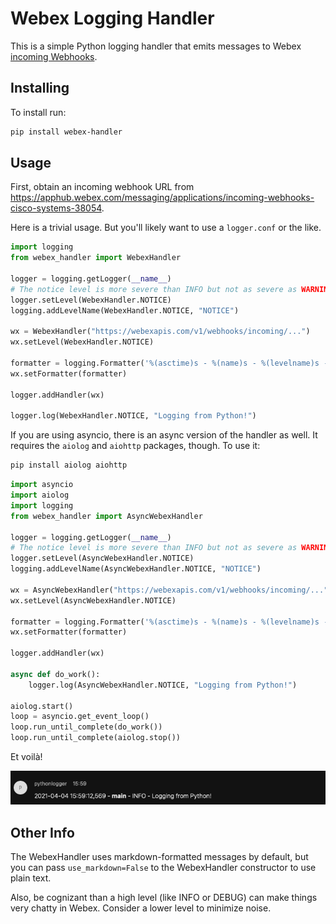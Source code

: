 # Webex Logging Handler

This is a simple Python logging handler that emits messages to Webex [incoming Webhooks](https://apphub.webex.com/messaging/applications/incoming-webhooks-cisco-systems-38054).

## Installing

To install run:

```bash
pip install webex-handler
```

## Usage

First, obtain an incoming webhook URL from <https://apphub.webex.com/messaging/applications/incoming-webhooks-cisco-systems-38054>.

Here is a trivial usage.  But you'll likely want to use a `logger.conf` or the like.

```python
import logging
from webex_handler import WebexHandler

logger = logging.getLogger(__name__)
# The notice level is more severe than INFO but not as severe as WARNING.
logger.setLevel(WebexHandler.NOTICE)
logging.addLevelName(WebexHandler.NOTICE, "NOTICE")

wx = WebexHandler("https://webexapis.com/v1/webhooks/incoming/...")
wx.setLevel(WebexHandler.NOTICE)

formatter = logging.Formatter('%(asctime)s - %(name)s - %(levelname)s - %(message)s')
wx.setFormatter(formatter)

logger.addHandler(wx)

logger.log(WebexHandler.NOTICE, "Logging from Python!")
```

If you are using asyncio, there is an async version of the handler as well.  It requires the `aiolog` and `aiohttp` packages, though.  To use it:

```bash
pip install aiolog aiohttp
```

```python
import asyncio
import aiolog
import logging
from webex_handler import AsyncWebexHandler

logger = logging.getLogger(__name__)
# The notice level is more severe than INFO but not as severe as WARNING.
logger.setLevel(AsyncWebexHandler.NOTICE)
logging.addLevelName(AsyncWebexHandler.NOTICE, "NOTICE")

wx = AsyncWebexHandler("https://webexapis.com/v1/webhooks/incoming/...")
wx.setLevel(AsyncWebexHandler.NOTICE)

formatter = logging.Formatter('%(asctime)s - %(name)s - %(levelname)s - %(message)s')
wx.setFormatter(formatter)

logger.addHandler(wx)

async def do_work():
    logger.log(AsyncWebexHandler.NOTICE, "Logging from Python!")

aiolog.start()
loop = asyncio.get_event_loop()
loop.run_until_complete(do_work())
loop.run_until_complete(aiolog.stop())
```

Et voilà!

![screenshot](static_content/example.png "Example Result")

## Other Info

The WebexHandler uses markdown-formatted messages by default, but you can pass `use_markdown=False` to the WebexHandler constructor to use plain text.

Also, be cognizant than a high level (like INFO or DEBUG) can make things very chatty in Webex.  Consider a lower level to minimize noise.
